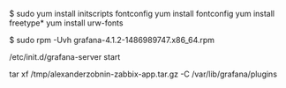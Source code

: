 $ sudo yum install initscripts fontconfig
yum install fontconfig
yum install freetype*
yum install urw-fonts

$ sudo rpm -Uvh grafana-4.1.2-1486989747.x86_64.rpm



/etc/init.d/grafana-server start

tar xf /tmp/alexanderzobnin-zabbix-app.tar.gz  -C /var/lib/grafana/plugins